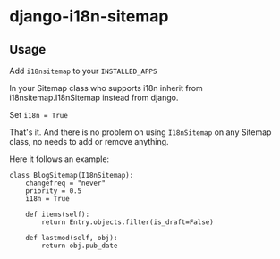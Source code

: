 django-i18n-sitemap
===================

Usage
-----

Add `i18nsitemap` to your `INSTALLED_APPS`

In your Sitemap class who supports i18n inherit from i18nsitemap.I18nSitemap instead from django.

Set `i18n = True`

That's it. And there is no problem on using `I18nSitemap` on any Sitemap class, no needs to add or remove anything.

Here it follows an example:

    class BlogSitemap(I18nSitemap):
        changefreq = "never"
        priority = 0.5
        i18n = True

        def items(self):
            return Entry.objects.filter(is_draft=False)

        def lastmod(self, obj):
            return obj.pub_date
